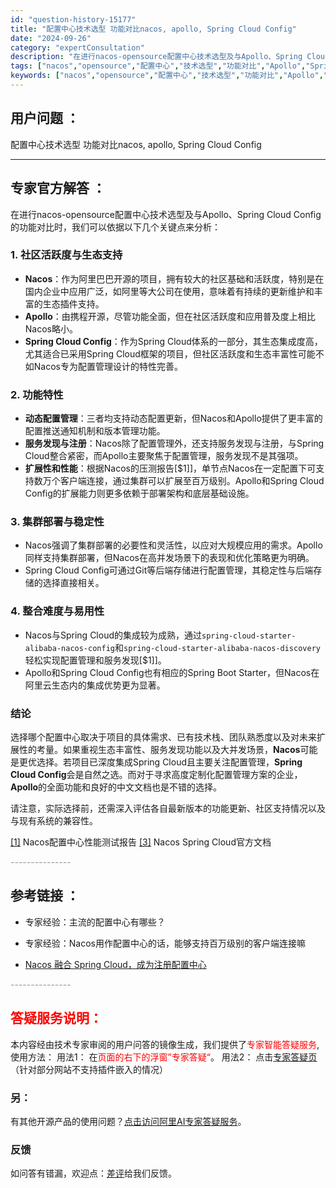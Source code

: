 ```yaml
---
id: "question-history-15177"
title: "配置中心技术选型 功能对比nacos, apollo, Spring Cloud Config"
date: "2024-09-26"
category: "expertConsultation"
description: "在进行nacos-opensource配置中心技术选型及与Apollo、Spring Cloud Config的功能对比时，我们可以依据以下几个关键点来分析：### 1. 社区活跃度与生态支持- **Nacos**：作为阿里巴巴开源的项目，拥有较大的社区基础和活跃度，特别是在国内企业中应用广泛，如阿"
tags: ["nacos","opensource","配置中心","技术选型","功能对比","Apollo","Spring"]
keywords: ["nacos","opensource","配置中心","技术选型","功能对比","Apollo","Spring"]
---
```


## 用户问题 ： 
 配置中心技术选型 功能对比nacos, apollo, Spring Cloud Config  

---------------
## 专家官方解答 ：

在进行nacos-opensource配置中心技术选型及与Apollo、Spring Cloud Config的功能对比时，我们可以依据以下几个关键点来分析：

### 1. 社区活跃度与生态支持
- **Nacos**：作为阿里巴巴开源的项目，拥有较大的社区基础和活跃度，特别是在国内企业中应用广泛，如阿里等大公司在使用，意味着有持续的更新维护和丰富的生态插件支持。
- **Apollo**：由携程开源，尽管功能全面，但在社区活跃度和应用普及度上相比Nacos略小。
- **Spring Cloud Config**：作为Spring Cloud体系的一部分，其生态集成度高，尤其适合已采用Spring Cloud框架的项目，但社区活跃度和生态丰富性可能不如Nacos专为配置管理设计的特性完善。

### 2. 功能特性
- **动态配置管理**：三者均支持动态配置更新，但Nacos和Apollo提供了更丰富的配置推送通知机制和版本管理功能。
- **服务发现与注册**：Nacos除了配置管理外，还支持服务发现与注册，与Spring Cloud整合紧密，而Apollo主要聚焦于配置管理，服务发现不是其强项。
- **扩展性和性能**：根据Nacos的压测报告[$1]]，单节点Nacos在一定配置下可支持数万个客户端连接，通过集群可以扩展至百万级别。Apollo和Spring Cloud Config的扩展能力则更多依赖于部署架构和底层基础设施。

### 3. 集群部署与稳定性
- Nacos强调了集群部署的必要性和灵活性，以应对大规模应用的需求。Apollo同样支持集群部署，但Nacos在高并发场景下的表现和优化策略更为明确。
- Spring Cloud Config可通过Git等后端存储进行配置管理，其稳定性与后端存储的选择直接相关。

### 4. 整合难度与易用性
- Nacos与Spring Cloud的集成较为成熟，通过`spring-cloud-starter-alibaba-nacos-config`和`spring-cloud-starter-alibaba-nacos-discovery`轻松实现配置管理和服务发现[$1]]。
- Apollo和Spring Cloud Config也有相应的Spring Boot Starter，但Nacos在阿里云生态内的集成优势更为显著。

### 结论
选择哪个配置中心取决于项目的具体需求、已有技术栈、团队熟悉度以及对未来扩展性的考量。如果重视生态丰富性、服务发现功能以及大并发场景，**Nacos**可能是更优选择。若项目已深度集成Spring Cloud且主要关注配置管理，**Spring Cloud Config**会是自然之选。而对于寻求高度定制化配置管理方案的企业，**Apollo**的全面功能和良好的中文文档也是不错的选择。

请注意，实际选择前，还需深入评估各自最新版本的功能更新、社区支持情况以及与现有系统的兼容性。

[[1]](https://nacos.io/docs/latest/guide/admin/nacos2-config-benchmark/) Nacos配置中心性能测试报告
[[3]](https://github.com/spring-cloud-incubator/spring-cloud-alibaba/wiki) Nacos Spring Cloud官方文档


<font color="#949494">---------------</font> 


## 参考链接 ：

* 专家经验：主流的配置中心有哪些？ 
 
 * 专家经验：Nacos用作配置中心的话，能够支持百万级别的客户端连接嘛 
 
 * [Nacos 融合 Spring Cloud，成为注册配置中心](https://nacos.io/docs/latest/ecology/use-nacos-with-spring-cloud)


 <font color="#949494">---------------</font> 
 


## <font color="#FF0000">答疑服务说明：</font> 

本内容经由技术专家审阅的用户问答的镜像生成，我们提供了<font color="#FF0000">专家智能答疑服务</font>,使用方法：
用法1： 在<font color="#FF0000">页面的右下的浮窗”专家答疑“</font>。
用法2： 点击[专家答疑页](https://answer.opensource.alibaba.com/docs/intro)（针对部分网站不支持插件嵌入的情况）
### 另：


有其他开源产品的使用问题？[点击访问阿里AI专家答疑服务](https://answer.opensource.alibaba.com/docs/intro)。
### 反馈
如问答有错漏，欢迎点：[差评](https://ai.nacos.io/user/feedbackByEnhancerGradePOJOID?enhancerGradePOJOId=15197)给我们反馈。
